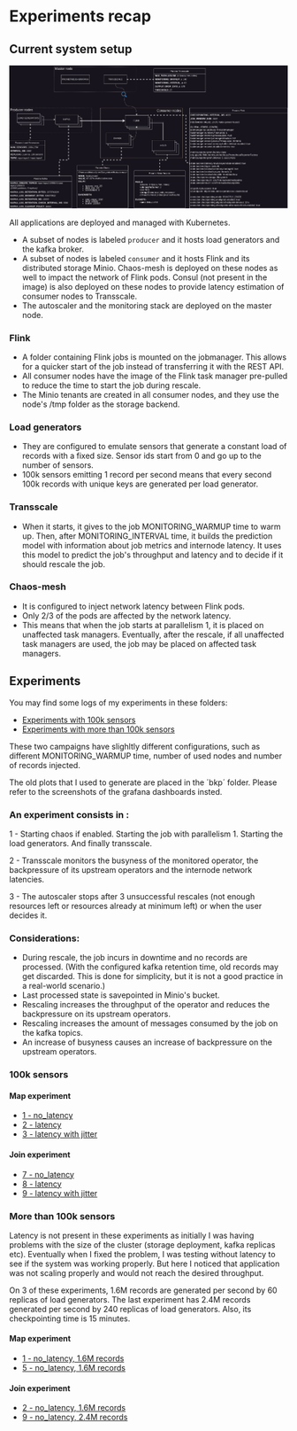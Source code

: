 # Experiments recap

## Current system setup

![System setup](experiment_logical_view.jpg)

All applications are deployed and managed with Kubernetes.

- A subset of nodes is labeled `producer` and it hosts load generators and the kafka broker.
- A subset of nodes is labeled `consumer` and it hosts Flink and its distributed storage Minio. Chaos-mesh is deployed
  on these nodes as well to impact the network of Flink pods. Consul (not present in the image) is also deployed on
  these nodes to provide latency estimation of consumer nodes to Transscale.
- The autoscaler and the monitoring stack are deployed on the master node.

### Flink

- A folder containing Flink jobs is mounted on the jobmanager. This allows for a quicker start of the job instead of
  transferring it with the REST API.
- All consumer nodes have the image of the Flink task manager pre-pulled to reduce the time to start the job during
  rescale.
- The Minio tenants are created in all consumer nodes, and they use the node's /tmp folder as the storage backend.

### Load generators

- They are configured to emulate sensors that generate a constant load of records with a fixed size. Sensor ids start
  from 0 and go up to the number of sensors.
- 100k sensors emitting 1 record per second means that every second 100k records with unique keys are generated per load
  generator.

### Transscale

- When it starts, it gives to the job MONITORING_WARMUP time to warm up. Then, after MONITORING_INTERVAL time, it builds
  the prediction model with information about job metrics and internode latency. It uses this model to predict the job's
  throughput and latency and to decide if it should rescale the job.

### Chaos-mesh

- It is configured to inject network latency between Flink pods.
- Only 2/3 of the pods are affected by the network latency.
- This means that when the job starts at parallelism 1, it is placed on unaffected task managers. Eventually, after the
  rescale, if all unaffected task managers are used, the job may be placed on affected task managers.

## Experiments

You may find some logs of my experiments in these folders:

- [Experiments with 100k sensors](100k_records)
- [Experiments with more than 100k sensors](more_than_100k_records)

These two campaigns have slighltly different configurations, such as different MONITORING_WARMUP time, number of used
nodes and number of records injected.

The old plots that I used to generate are placed in the ´bkp´ folder. Please refer to the screenshots of the grafana
dashboards insted.

### An experiment consists in :

1 - Starting chaos if enabled. Starting the job with parallelism 1. Starting the load generators. And finally
transscale.

2 - Transscale monitors the busyness of the monitored operator, the backpressure of its upstream operators and the
internode network latencies.

3 - The autoscaler stops after 3 unsuccessful rescales (not enough resources left or resources already at minimum left)
or when the user decides it.

### Considerations:

- During rescale, the job incurs in downtime and no records are processed. (With the configured kafka retention time,
  old records may get discarded. This is done for simplicity, but it is not a good practice in a real-world scenario.)
- Last processed state is savepointed in Minio's bucket.
- Rescaling increases the throughput of the operator and reduces the backpressure on its upstream operators.
- Rescaling increases the amount of messages consumed by the job on the kafka topics.
- An increase of busyness causes an increase of backpressure on the upstream operators.

### 100k sensors

#### Map experiment

- [1 - no_latency](100k_records/1)
- [2 - latency](100k_records/2)
- [3 - latency with jitter](100k_records/3)

#### Join experiment

- [7 - no_latency](100k_records/7)
- [8 - latency](100k_records/8)
- [9 - latency with jitter](100k_records/9)

### More than 100k sensors

Latency is not present in these experiments as initially I was having problems with the size of the cluster (storage
deployment, kafka replicas etc).
Eventually when I fixed the problem, I was testing without latency to see if the system was working properly.
But here I noticed that application was not scaling properly and would not reach the desired throughput.

On 3 of these experiments, 1.6M records are generated per second by 60 replicas of load generators.
The last experiment has 2.4M records generated per second by 240 replicas of load generators. Also, its checkpointing
time is 15 minutes.

#### Map experiment

- [1 - no_latency, 1.6M records](more_than_100k_records/1)
- [5 - no_latency, 1.6M records](more_than_100k_records/5)

#### Join experiment

- [2 - no_latency, 1.6M records](more_than_100k_records/2)
- [9 - no_latency, 2.4M records](more_than_100k_records/9)